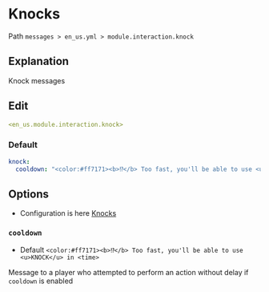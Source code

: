 # Knocks
Path `messages > en_us.yml > module.interaction.knock`

## Explanation
Knock messages

## Edit
```yaml
<en_us.module.interaction.knock>
```

### Default
```yaml
knock:
  cooldown: "<color:#ff7171><b>⁉</b> Too fast, you'll be able to use <u>KNOCK</u> in <time>"
```

## Options

- Configuration is here [Knocks](/en/config/module/interaction/knock/)

### `cooldown`
- Default `<color:#ff7171><b>⁉</b> Too fast, you'll be able to use <u>KNOCK</u> in <time>`

Message to a player who attempted to perform an action without delay if `cooldown` is enabled
